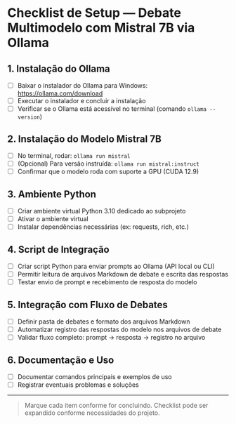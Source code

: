 # Checklist de Setup — Debate Multimodelo com Mistral 7B via Ollama

## 1. Instalação do Ollama
- [ ] Baixar o instalador do Ollama para Windows: https://ollama.com/download
- [ ] Executar o instalador e concluir a instalação
- [ ] Verificar se o Ollama está acessível no terminal (comando `ollama --version`)

## 2. Instalação do Modelo Mistral 7B
- [ ] No terminal, rodar: `ollama run mistral`
- [ ] (Opcional) Para versão instruída: `ollama run mistral:instruct`
- [ ] Confirmar que o modelo roda com suporte a GPU (CUDA 12.9)

## 3. Ambiente Python
- [ ] Criar ambiente virtual Python 3.10 dedicado ao subprojeto
- [ ] Ativar o ambiente virtual
- [ ] Instalar dependências necessárias (ex: requests, rich, etc.)

## 4. Script de Integração
- [ ] Criar script Python para enviar prompts ao Ollama (API local ou CLI)
- [ ] Permitir leitura de arquivos Markdown de debate e escrita das respostas
- [ ] Testar envio de prompt e recebimento de resposta do modelo

## 5. Integração com Fluxo de Debates
- [ ] Definir pasta de debates e formato dos arquivos Markdown
- [ ] Automatizar registro das respostas do modelo nos arquivos de debate
- [ ] Validar fluxo completo: prompt → resposta → registro no arquivo

## 6. Documentação e Uso
- [ ] Documentar comandos principais e exemplos de uso
- [ ] Registrar eventuais problemas e soluções

---

> Marque cada item conforme for concluindo. Checklist pode ser expandido conforme necessidades do projeto.
